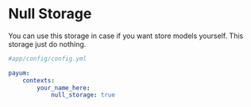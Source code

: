 Null Storage
============

You can use this storage in case if you want store models yourself. This storage just do nothing.

```yaml
#app/config/config.yml

payum:
    contexts:
        your_name_here:
            null_storage: true
```